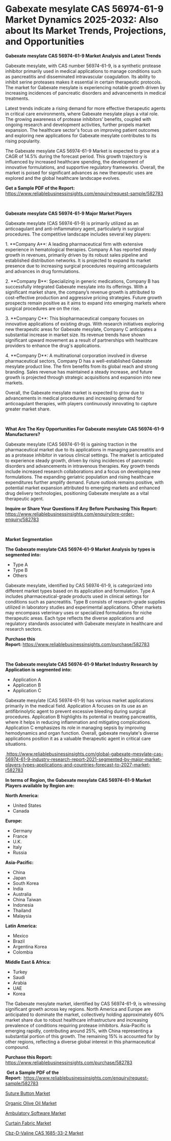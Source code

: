 <p><h1>Gabexate mesylate CAS 56974-61-9 Market Dynamics 2025-2032: Also about Its Market Trends, Projections, and Opportunities</h1></p><p><strong>Gabexate mesylate CAS 56974-61-9 Market Analysis and Latest Trends</strong></p>
<p><p>Gabexate mesylate, with CAS number 56974-61-9, is a synthetic protease inhibitor primarily used in medical applications to manage conditions such as pancreatitis and disseminated intravascular coagulation. Its ability to inhibit serine proteases makes it essential in certain therapeutic protocols. The market for Gabexate mesylate is experiencing notable growth driven by increasing incidences of pancreatic disorders and advancements in medical treatments.</p><p>Latest trends indicate a rising demand for more effective therapeutic agents in critical care environments, where Gabexate mesylate plays a vital role. The growing awareness of protease inhibitors’ benefits, coupled with ongoing research and development activities, further propels market expansion. The healthcare sector's focus on improving patient outcomes and exploring new applications for Gabexate mesylate contributes to its rising popularity.</p><p>The Gabexate mesylate CAS 56974-61-9 Market is expected to grow at a CAGR of 14.5% during the forecast period. This growth trajectory is influenced by increased healthcare spending, the development of innovative formulations, and supportive regulatory frameworks. Overall, the market is poised for significant advances as new therapeutic uses are explored and the global healthcare landscape evolves.</p></p>
<p><strong>Get a Sample PDF of the Report:&nbsp;</strong> <a href="https://www.reliablebusinessinsights.com/enquiry/request-sample/582783?utm_campaign=1877&utm_medium=2&utm_source=Github&utm_content=ia&utm_term=23032025&utm_id=gabexate-mesylate-cas-56974-61-9">https://www.reliablebusinessinsights.com/enquiry/request-sample/582783</a></p>
<p>&nbsp;</p>
<p><strong>Gabexate mesylate CAS 56974-61-9 Major Market Players</strong></p>
<p><p>Gabexate mesylate (CAS 56974-61-9) is primarily utilized as an anticoagulant and anti-inflammatory agent, particularly in surgical procedures. The competitive landscape includes several key players:</p><p>1. **Company A**: A leading pharmaceutical firm with extensive experience in hematological therapies. Company A has reported steady growth in revenues, primarily driven by its robust sales pipeline and established distribution networks. It is projected to expand its market presence due to increasing surgical procedures requiring anticoagulants and advances in drug formulations.</p><p>2. **Company B**: Specializing in generic medications, Company B has successfully integrated Gabexate mesylate into its offerings. With a significant market share, the company’s revenue growth is attributed to cost-effective production and aggressive pricing strategies. Future growth prospects remain positive as it aims to expand into emerging markets where surgical procedures are on the rise.</p><p>3. **Company C**: This biopharmaceutical company focuses on innovative applications of existing drugs. With research initiatives exploring new therapeutic areas for Gabexate mesylate, Company C anticipates a substantial increase in market size. Its revenue trends have shown significant upward movement as a result of partnerships with healthcare providers to enhance the drug's applications.</p><p>4. **Company D**: A multinational corporation involved in diverse pharmaceutical sectors, Company D has a well-established Gabexate mesylate product line. The firm benefits from its global reach and strong branding. Sales revenue has maintained a steady increase, and future growth is projected through strategic acquisitions and expansion into new markets.</p><p>Overall, the Gabexate mesylate market is expected to grow due to advancements in medical procedures and increasing demand for anticoagulant therapies, with players continuously innovating to capture greater market share.</p></p>
<p>&nbsp;</p>
<p><strong>What Are The Key Opportunities For Gabexate mesylate CAS 56974-61-9 Manufacturers?</strong></p>
<p><p>Gabexate mesylate (CAS 56974-61-9) is gaining traction in the pharmaceutical market due to its applications in managing pancreatitis and as a protease inhibitor in various clinical settings. The market is anticipated to experience steady growth, driven by rising incidences of pancreatic disorders and advancements in intravenous therapies. Key growth trends include increased research collaborations and a focus on developing new formulations. The expanding geriatric population and rising healthcare expenditures further amplify demand. Future outlook remains positive, with potential market expansion attributed to emerging markets and enhanced drug delivery technologies, positioning Gabexate mesylate as a vital therapeutic agent.</p></p>
<p><strong>Inquire or Share Your Questions If Any Before Purchasing This Report:</strong> <a href="https://www.reliablebusinessinsights.com/enquiry/pre-order-enquiry/582783?utm_campaign=1877&utm_medium=2&utm_source=Github&utm_content=ia&utm_term=23032025&utm_id=gabexate-mesylate-cas-56974-61-9">https://www.reliablebusinessinsights.com/enquiry/pre-order-enquiry/582783</a></p>
<p>&nbsp;</p>
<p><strong>Market Segmentation</strong></p>
<p><strong>The Gabexate mesylate CAS 56974-61-9 Market Analysis by types is segmented into:</strong></p>
<p><ul><li>Type A</li><li>Type B</li><li>Others</li></ul></p>
<p><p>Gabexate mesylate, identified by CAS 56974-61-9, is categorized into different market types based on its application and formulation. Type A includes pharmaceutical-grade products used in clinical settings for conditions such as pancreatitis. Type B consists of research-grade supplies utilized in laboratory studies and experimental applications. Other markets may encompass veterinary uses or specialized formulations for niche therapeutic areas. Each type reflects the diverse applications and regulatory standards associated with Gabexate mesylate in healthcare and research sectors.</p></p>
<p><strong>Purchase this Report:&nbsp;</strong><a href="https://www.reliablebusinessinsights.com/purchase/582783?utm_campaign=1877&utm_medium=2&utm_source=Github&utm_content=ia&utm_term=23032025&utm_id=gabexate-mesylate-cas-56974-61-9">https://www.reliablebusinessinsights.com/purchase/582783</a></p>
<p>&nbsp;</p>
<p><strong>The Gabexate mesylate CAS 56974-61-9 Market Industry Research by Application is segmented into:</strong></p>
<p><ul><li>Application A</li><li>Application B</li><li>Application C</li></ul></p>
<p><p>Gabexate mesylate (CAS 56974-61-9) has various market applications primarily in the medical field. Application A focuses on its use as an antifibrinolytic agent to prevent excessive bleeding during surgical procedures. Application B highlights its potential in treating pancreatitis, where it helps in reducing inflammation and mitigating complications. Application C emphasizes its role in managing sepsis by improving hemodynamics and organ function. Overall, gabexate mesylate's diverse applications position it as a valuable therapeutic agent in critical care situations.</p></p>
<p><a href="https://www.reliablebusinessinsights.com/global-gabexate-mesylate-cas-56974-61-9-industry-research-report-2021-segmented-by-major-market-players-types-applications-and-countries-forecast-to-2027-market-r582783?utm_campaign=1877&utm_medium=2&utm_source=Github&utm_content=ia&utm_term=23032025&utm_id=gabexate-mesylate-cas-56974-61-9">&nbsp;https://www.reliablebusinessinsights.com/global-gabexate-mesylate-cas-56974-61-9-industry-research-report-2021-segmented-by-major-market-players-types-applications-and-countries-forecast-to-2027-market-r582783</a></p>
<p><strong>In terms of Region, the Gabexate mesylate CAS 56974-61-9 Market Players available by Region are:</strong></p>
<p>
    <p> <strong> North America: </strong>
        <ul>
            <li>United States</li>
            <li>Canada</li>
        </ul>
        </p> 
    <p> <strong> Europe: </strong>
        <ul>
            <li>Germany</li>
            <li>France</li>
            <li>U.K.</li>
            <li>Italy</li>
            <li>Russia</li>
        </ul>
        </p> 
    <p> <strong> Asia-Pacific: </strong>
        <ul>
            <li>China</li>
            <li>Japan</li>
            <li>South Korea</li>
            <li>India</li>
            <li>Australia</li>
            <li>China Taiwan</li>
            <li>Indonesia</li>
            <li>Thailand</li>
            <li>Malaysia</li>
        </ul>
        </p> 
    <p> <strong> Latin America: </strong>
        <ul>
            <li>Mexico</li>
            <li>Brazil</li>
            <li>Argentina Korea</li>
            <li>Colombia</li>
        </ul>
        </p> 
    <p> <strong> Middle East & Africa: </strong>
        <ul>
            <li>Turkey</li>
            <li>Saudi</li>
            <li>Arabia</li>
            <li>UAE</li>
            <li>Korea</li>
        </ul>
    </p>
    </p>
<p><p>The Gabexate mesylate market, identified by CAS 56974-61-9, is witnessing significant growth across key regions. North America and Europe are anticipated to dominate the market, collectively holding approximately 60% market share due to robust healthcare infrastructure and increasing prevalence of conditions requiring protease inhibitors. Asia-Pacific is emerging rapidly, contributing around 25%, with China representing a substantial portion of this growth. The remaining 15% is accounted for by other regions, reflecting a diverse global interest in this pharmaceutical compound.</p></p>
<p><strong>Purchase this Report: </strong><a href="https://www.reliablebusinessinsights.com/purchase/582783?utm_campaign=1877&utm_medium=2&utm_source=Github&utm_content=ia&utm_term=23032025&utm_id=gabexate-mesylate-cas-56974-61-9">https://www.reliablebusinessinsights.com/purchase/582783</a></p>
<p>&nbsp;<strong>Get a Sample PDF of the Report:&nbsp;&nbsp;</strong><a href="https://www.reliablebusinessinsights.com/enquiry/request-sample/582783?utm_campaign=1877&utm_medium=2&utm_source=Github&utm_content=ia&utm_term=23032025&utm_id=gabexate-mesylate-cas-56974-61-9">https://www.reliablebusinessinsights.com/enquiry/request-sample/582783</a></p>
<p><strong></strong></p>
<p><p><a href="https://github.com/kanetaerkid/Market-Research-Report-List-1/blob/main/suture-button-market.md?utm_campaign=1877&utm_medium=2&utm_source=Github&utm_content=ia&utm_term=23032025&utm_id=gabexate-mesylate-cas-56974-61-9">Suture Button Market</a></p><p><a href="https://github.com/madethkijori/Market-Research-Report-List-1/blob/main/organic-olive-oil-market.md?utm_campaign=1877&utm_medium=2&utm_source=Github&utm_content=ia&utm_term=23032025&utm_id=gabexate-mesylate-cas-56974-61-9">Organic Olive Oil Market</a></p><p><a href="https://github.com/yodhafirorae/Market-Research-Report-List-1/blob/main/ambulatory-software-market.md?utm_campaign=1877&utm_medium=2&utm_source=Github&utm_content=ia&utm_term=23032025&utm_id=gabexate-mesylate-cas-56974-61-9">Ambulatory Software Market</a></p><p><a href="https://github.com/busamoleankk/Market-Research-Report-List-1/blob/main/curtain-fabric-market.md?utm_campaign=1877&utm_medium=2&utm_source=Github&utm_content=ia&utm_term=23032025&utm_id=gabexate-mesylate-cas-56974-61-9">Curtain Fabric Market</a></p><p><a href="https://github.com/cayposshefin/Market-Research-Report-List-1/blob/main/cbz-d-valine-cas-1685-33-2-market.md?utm_campaign=1877&utm_medium=2&utm_source=Github&utm_content=ia&utm_term=23032025&utm_id=gabexate-mesylate-cas-56974-61-9">Cbz-D-Valine CAS 1685-33-2 Market</a></p></p>
